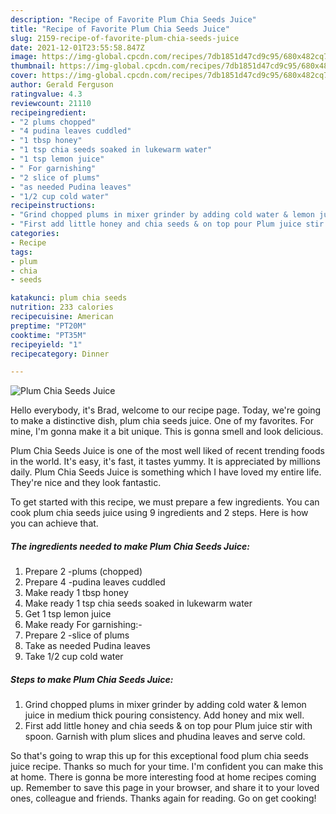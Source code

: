 ```yaml
---
description: "Recipe of Favorite Plum Chia Seeds Juice"
title: "Recipe of Favorite Plum Chia Seeds Juice"
slug: 2159-recipe-of-favorite-plum-chia-seeds-juice
date: 2021-12-01T23:55:58.847Z
image: https://img-global.cpcdn.com/recipes/7db1851d47cd9c95/680x482cq70/plum-chia-seeds-juice-recipe-main-photo.jpg
thumbnail: https://img-global.cpcdn.com/recipes/7db1851d47cd9c95/680x482cq70/plum-chia-seeds-juice-recipe-main-photo.jpg
cover: https://img-global.cpcdn.com/recipes/7db1851d47cd9c95/680x482cq70/plum-chia-seeds-juice-recipe-main-photo.jpg
author: Gerald Ferguson
ratingvalue: 4.3
reviewcount: 21110
recipeingredient:
- "2 plums chopped"
- "4 pudina leaves cuddled"
- "1 tbsp honey"
- "1 tsp chia seeds soaked in lukewarm water"
- "1 tsp lemon juice"
- " For garnishing"
- "2 slice of plums"
- "as needed Pudina leaves"
- "1/2 cup cold water"
recipeinstructions:
- "Grind chopped plums in mixer grinder by adding cold water & lemon juice in medium thick pouring consistency. Add honey and mix well."
- "First add little honey and chia seeds & on top pour Plum juice stir with spoon. Garnish with plum slices and phudina leaves and serve cold."
categories:
- Recipe
tags:
- plum
- chia
- seeds

katakunci: plum chia seeds 
nutrition: 233 calories
recipecuisine: American
preptime: "PT20M"
cooktime: "PT35M"
recipeyield: "1"
recipecategory: Dinner

---
```



![Plum Chia Seeds Juice](https://img-global.cpcdn.com/recipes/7db1851d47cd9c95/680x482cq70/plum-chia-seeds-juice-recipe-main-photo.jpg)

Hello everybody, it's Brad, welcome to our recipe page. Today, we're going to make a distinctive dish, plum chia seeds juice. One of my favorites. For mine, I'm gonna make it a bit unique. This is gonna smell and look delicious.



Plum Chia Seeds Juice is one of the most well liked of recent trending foods in the world. It's easy, it's fast, it tastes yummy. It is appreciated by millions daily. Plum Chia Seeds Juice is something which I have loved my entire life. They're nice and they look fantastic.


To get started with this recipe, we must prepare a few ingredients. You can cook plum chia seeds juice using 9 ingredients and 2 steps. Here is how you can achieve that.

<!--inarticleads1-->

##### The ingredients needed to make Plum Chia Seeds Juice:

1. Prepare 2 -plums (chopped)
1. Prepare 4 -pudina leaves cuddled
1. Make ready 1 tbsp honey
1. Make ready 1 tsp chia seeds soaked in lukewarm water
1. Get 1 tsp lemon juice
1. Make ready  For garnishing:-
1. Prepare 2 -slice of plums
1. Take as needed Pudina leaves
1. Take 1/2 cup cold water




<!--inarticleads2-->

##### Steps to make Plum Chia Seeds Juice:

1. Grind chopped plums in mixer grinder by adding cold water & lemon juice in medium thick pouring consistency. Add honey and mix well.
1. First add little honey and chia seeds & on top pour Plum juice stir with spoon. Garnish with plum slices and phudina leaves and serve cold.




So that's going to wrap this up for this exceptional food plum chia seeds juice recipe. Thanks so much for your time. I'm confident you can make this at home. There is gonna be more interesting food at home recipes coming up. Remember to save this page in your browser, and share it to your loved ones, colleague and friends. Thanks again for reading. Go on get cooking!
